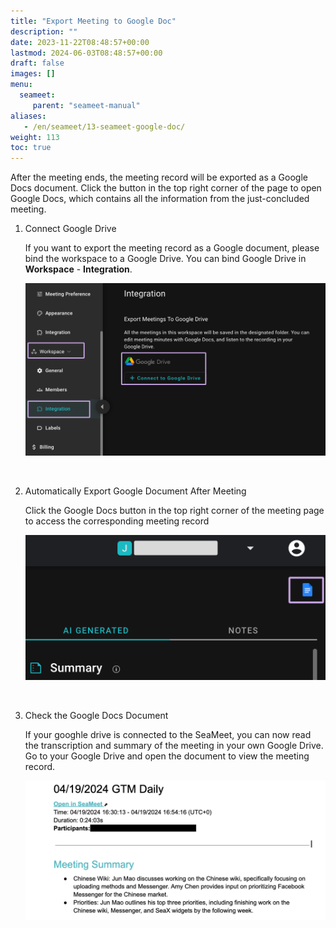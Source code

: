 ```yaml
---
title: "Export Meeting to Google Doc"
description: ""
date: 2023-11-22T08:48:57+00:00
lastmod: 2024-06-03T08:48:57+00:00
draft: false
images: []
menu:
  seameet:
     parent: "seameet-manual"
aliases:
   - /en/seameet/13-seameet-google-doc/
weight: 113
toc: true
---
```


After the meeting ends, the meeting record will be exported as a Google Docs document. Click the button in the top right corner of the page to open Google Docs, which contains all the information from the just-concluded meeting.

1. Connect Google Drive

   If you want to export the meeting record as a Google document, please bind the workspace to a Google Drive. You can bind Google Drive in **Workspace** - **Integration**.

    <center>

    <img src="/images/seameet-en/13-seameet-google-doc/seameet-bind-google-drive.png" alt="SeaMeet Bind Google Drive"/>

    </center>

<br/>

2. Automatically Export Google Document After Meeting

   Click the Google Docs button in the top right corner of the meeting page to access the corresponding meeting record

    <center>

    <img src="/images/seameet-en/13-seameet-google-doc/seameet-auto-export-google-doc.png" alt="SeaMeet Auto Export Google Document"/>

    </center>

<br/>

3. Check the Google Docs Document

    If your googhle drive is connected to the SeaMeet, you can now read the transcription and summary of the meeting in your own Google Drive. Go to your Google Drive and open the document to view the meeting record.

    <center>

    <img src="/images/seameet-en/13-seameet-google-doc/seameet-google-doc-content.png" alt="SeaMeet Google Docs Content"/>

    </center>

